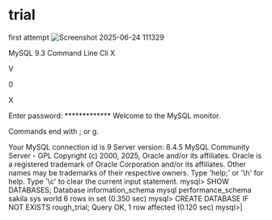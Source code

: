 # trial
first attempt
![Screenshot 2025-06-24 111329](https://github.com/user-attachments/assets/b8509044-9fec-48cb-8ee5-c32660e9d7c4)

MySQL 9.3 Command Line Cli X

V

0

X

Enter password: *************
Welcome to the MySQL monitor.

Commands end with ; or g.

Your MySQL connection id is 9
Server version: 8.4.5 MySQL Community Server - GPL
Copyright (c) 2000, 2025, Oracle and/or its affiliates.
Oracle is a registered trademark of Oracle Corporation and/or its
affiliates. Other names may be trademarks of their respective
owners.
Type 'help;' or '\h' for help. Type '\c' to clear the current input statement.
mysql> SHOW DATABASES;
Database
information_schema
mysql
performance_schema
sakila
sys
world
6 rows in set (0.350 sec)
mysql> CREATE DATABASE IF NOT EXISTS rough_trial;
Query OK, 1 row affected (0.120 sec)
mysql>|
